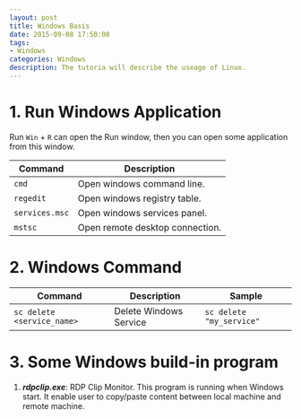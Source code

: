 ```yaml
---
layout: post
title: Windows Basis
date: 2015-09-08 17:50:00
tags:
- Windows
categories: Windows
description: The tutoria will describe the useage of Linux.
---
```


# 1. Run Windows Application

Run `Win` + `R` can open the Run window, then you can open some application from this window.

| Command           |             Description                      |
| ----------------- | -------------------------------------------- |
| `cmd`             | Open windows command line.                   |
| `regedit`         | Open windows registry table.                 |
| `services.msc`    | Open windows services panel.                 |
| `mstsc`           | Open remote desktop connection.              |


# 2. Windows Command

| Command                          |             Description                      | Sample                     |
| -------------------------------- | -------------------------------------------- | -------------------------- |
| `sc delete <service_name>`       | Delete Windows Service                       | `sc delete "my_service"`   |

# 3. Some Windows build-in program

1. ***rdpclip.exe***: RDP Clip Monitor. This program is running when Windows start. It enable user to copy/paste content between local machine and remote machine.





